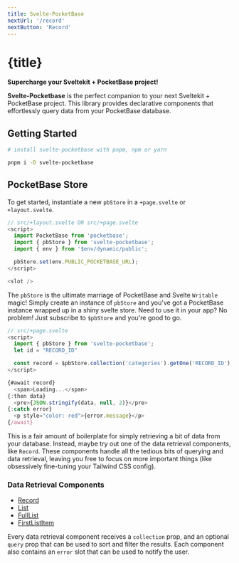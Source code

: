 ```yaml
---
title: Svelte-PocketBase
nextUrl: '/record'
nextButton: 'Record'
---
```


# {title}

**Supercharge your Sveltekit + PocketBase project!**

**Svelte-Pocketbase** is the perfect companion to your next Sveltekit + PocketBase project. This library provides declarative components that effortlessly query data from your PocketBase database.

## Getting Started

```bash
# install svelte-pocketbase with pnpm, npm or yarn

pnpm i -D svelte-pocketbase
```

## PocketBase Store

To get started, instantiate a new `pbStore` in a `+page.svelte` or `+layout.svelte`.

```javascript
// src/+layout.svelte OR src/+page.svelte
<script>
  import PocketBase from 'pocketbase';
  import { pbStore } from 'svelte-pocketbase';
  import { env } from '$env/dynamic/public';

  pbStore.set(env.PUBLIC_POCKETBASE_URL);
</script>

<slot />
```

The `pbStore` is the ultimate marriage of PocketBase and Svelte `Writable` magic! Simply create an instance of `pbStore` and you've got a PocketBase instance wrapped up in a shiny svelte store. Need to use it in your app? No problem! Just subscribe to `$pbStore` and you're good to go.

```typescript
// src/+page.svelte
<script>
  import { pbStore } from 'svelte-pocketbase';
  let id = "RECORD_ID"

  const record = $pbStore.collection('categories').getOne('RECORD_ID');
</script>

{#await record}
  <span>Loading...</span>
{:then data}
  <pre>{JSON.stringify(data, null, 2)}</pre>
{:catch error}
  <p style="color: red">{error.message}</p>
{/await}
```

This is a fair amount of boilerplate for simply retrieving a bit of data from your database. Instead, maybe try out one of the data retrieval components, like `Record`. These components handle all the tedious bits of querying and data retrieval, leaving you free to focus on more important things (like obsessively fine-tuning your Tailwind CSS config).

### Data Retrieval Components

- [Record](/record)
- [List](/list)
- [FullList](/full-list)
- [FirstListItem](/first-list-item)

Every data retrieval component receives a `collection` prop, and an optional `query` prop that can be used to sort and filter the results. Each component also contains an `error` slot that can be used to notify the user.
